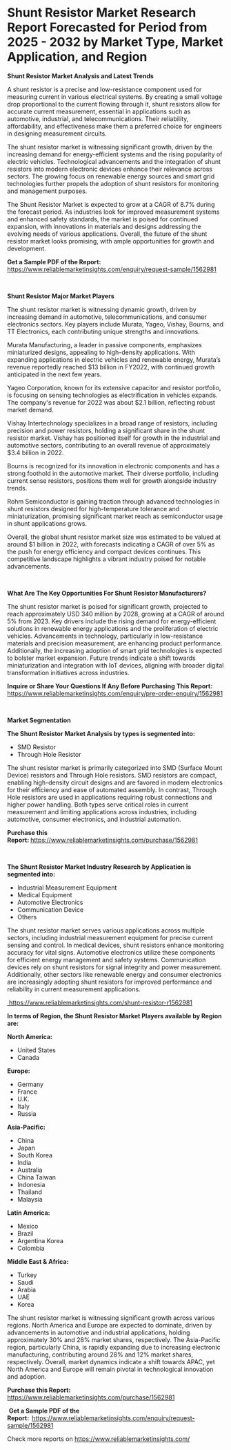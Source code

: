 <p><h1>Shunt Resistor Market Research Report Forecasted for Period from 2025 -  2032 by Market Type, Market Application, and Region</h1></p><p><strong>Shunt Resistor Market Analysis and Latest Trends</strong></p>
<p><p>A shunt resistor is a precise and low-resistance component used for measuring current in various electrical systems. By creating a small voltage drop proportional to the current flowing through it, shunt resistors allow for accurate current measurement, essential in applications such as automotive, industrial, and telecommunications. Their reliability, affordability, and effectiveness make them a preferred choice for engineers in designing measurement circuits.</p><p>The shunt resistor market is witnessing significant growth, driven by the increasing demand for energy-efficient systems and the rising popularity of electric vehicles. Technological advancements and the integration of shunt resistors into modern electronic devices enhance their relevance across sectors. The growing focus on renewable energy sources and smart grid technologies further propels the adoption of shunt resistors for monitoring and management purposes.</p><p>The Shunt Resistor Market is expected to grow at a CAGR of 8.7% during the forecast period. As industries look for improved measurement systems and enhanced safety standards, the market is poised for continued expansion, with innovations in materials and designs addressing the evolving needs of various applications. Overall, the future of the shunt resistor market looks promising, with ample opportunities for growth and development.</p></p>
<p><strong>Get a Sample PDF of the Report:&nbsp;</strong> <a href="https://www.reliablemarketinsights.com/enquiry/request-sample/1562981?utm_campaign=2311&utm_medium=2&utm_source=Github&utm_content=ia&utm_term=10022025&utm_id=shunt-resistor">https://www.reliablemarketinsights.com/enquiry/request-sample/1562981</a></p>
<p>&nbsp;</p>
<p><strong>Shunt Resistor Major Market Players</strong></p>
<p><p>The shunt resistor market is witnessing dynamic growth, driven by increasing demand in automotive, telecommunications, and consumer electronics sectors. Key players include Murata, Yageo, Vishay, Bourns, and TT Electronics, each contributing unique strengths and innovations.</p><p>Murata Manufacturing, a leader in passive components, emphasizes miniaturized designs, appealing to high-density applications. With expanding applications in electric vehicles and renewable energy, Murata’s revenue reportedly reached $13 billion in FY2022, with continued growth anticipated in the next few years.</p><p>Yageo Corporation, known for its extensive capacitor and resistor portfolio, is focusing on sensing technologies as electrification in vehicles expands. The company's revenue for 2022 was about $2.1 billion, reflecting robust market demand. </p><p>Vishay Intertechnology specializes in a broad range of resistors, including precision and power resistors, holding a significant share in the shunt resistor market. Vishay has positioned itself for growth in the industrial and automotive sectors, contributing to an overall revenue of approximately $3.4 billion in 2022.</p><p>Bourns is recognized for its innovation in electronic components and has a strong foothold in the automotive market. Their diverse portfolio, including current sense resistors, positions them well for growth alongside industry trends.</p><p>Rohm Semiconductor is gaining traction through advanced technologies in shunt resistors designed for high-temperature tolerance and miniaturization, promising significant market reach as semiconductor usage in shunt applications grows.</p><p>Overall, the global shunt resistor market size was estimated to be valued at around $1 billion in 2022, with forecasts indicating a CAGR of over 5% as the push for energy efficiency and compact devices continues. This competitive landscape highlights a vibrant industry poised for notable advancements.</p></p>
<p>&nbsp;</p>
<p><strong>What Are The Key Opportunities For Shunt Resistor Manufacturers?</strong></p>
<p><p>The shunt resistor market is poised for significant growth, projected to reach approximately USD 340 million by 2028, growing at a CAGR of around 5% from 2023. Key drivers include the rising demand for energy-efficient solutions in renewable energy applications and the proliferation of electric vehicles. Advancements in technology, particularly in low-resistance materials and precision measurement, are enhancing product performance. Additionally, the increasing adoption of smart grid technologies is expected to bolster market expansion. Future trends indicate a shift towards miniaturization and integration with IoT devices, aligning with broader digital transformation initiatives across industries.</p></p>
<p><strong>Inquire or Share Your Questions If Any Before Purchasing This Report:</strong> <a href="https://www.reliablemarketinsights.com/enquiry/pre-order-enquiry/1562981?utm_campaign=2311&utm_medium=2&utm_source=Github&utm_content=ia&utm_term=10022025&utm_id=shunt-resistor">https://www.reliablemarketinsights.com/enquiry/pre-order-enquiry/1562981</a></p>
<p>&nbsp;</p>
<p><strong>Market Segmentation</strong></p>
<p><strong>The Shunt Resistor Market Analysis by types is segmented into:</strong></p>
<p><ul><li>SMD Resistor</li><li>Through Hole Resistor</li></ul></p>
<p><p>The shunt resistor market is primarily categorized into SMD (Surface Mount Device) resistors and Through Hole resistors. SMD resistors are compact, enabling high-density circuit designs and are favored in modern electronics for their efficiency and ease of automated assembly. In contrast, Through Hole resistors are used in applications requiring robust connections and higher power handling. Both types serve critical roles in current measurement and limiting applications across industries, including automotive, consumer electronics, and industrial automation.</p></p>
<p><strong>Purchase this Report:&nbsp;</strong><a href="https://www.reliablemarketinsights.com/purchase/1562981?utm_campaign=2311&utm_medium=2&utm_source=Github&utm_content=ia&utm_term=10022025&utm_id=shunt-resistor">https://www.reliablemarketinsights.com/purchase/1562981</a></p>
<p>&nbsp;</p>
<p><strong>The Shunt Resistor Market Industry Research by Application is segmented into:</strong></p>
<p><ul><li>Industrial Measurement Equipment</li><li>Medical Equipment</li><li>Automotive Electronics</li><li>Communication Device</li><li>Others</li></ul></p>
<p><p>The shunt resistor market serves various applications across multiple sectors, including industrial measurement equipment for precise current sensing and control. In medical devices, shunt resistors enhance monitoring accuracy for vital signs. Automotive electronics utilize these components for efficient energy management and safety systems. Communication devices rely on shunt resistors for signal integrity and power measurement. Additionally, other sectors like renewable energy and consumer electronics are increasingly adopting shunt resistors for improved performance and reliability in current measurement applications.</p></p>
<p><a href="https://www.reliablemarketinsights.com/shunt-resistor-r1562981?utm_campaign=2311&utm_medium=2&utm_source=Github&utm_content=ia&utm_term=10022025&utm_id=shunt-resistor">&nbsp;https://www.reliablemarketinsights.com/shunt-resistor-r1562981</a></p>
<p><strong>In terms of Region, the Shunt Resistor Market Players available by Region are:</strong></p>
<p>
    <p> <strong> North America: </strong>
        <ul>
            <li>United States</li>
            <li>Canada</li>
        </ul>
        </p> 
    <p> <strong> Europe: </strong>
        <ul>
            <li>Germany</li>
            <li>France</li>
            <li>U.K.</li>
            <li>Italy</li>
            <li>Russia</li>
        </ul>
        </p> 
    <p> <strong> Asia-Pacific: </strong>
        <ul>
            <li>China</li>
            <li>Japan</li>
            <li>South Korea</li>
            <li>India</li>
            <li>Australia</li>
            <li>China Taiwan</li>
            <li>Indonesia</li>
            <li>Thailand</li>
            <li>Malaysia</li>
        </ul>
        </p> 
    <p> <strong> Latin America: </strong>
        <ul>
            <li>Mexico</li>
            <li>Brazil</li>
            <li>Argentina Korea</li>
            <li>Colombia</li>
        </ul>
        </p> 
    <p> <strong> Middle East & Africa: </strong>
        <ul>
            <li>Turkey</li>
            <li>Saudi</li>
            <li>Arabia</li>
            <li>UAE</li>
            <li>Korea</li>
        </ul>
    </p>
    </p>
<p><p>The shunt resistor market is witnessing significant growth across various regions. North America and Europe are expected to dominate, driven by advancements in automotive and industrial applications, holding approximately 30% and 28% market shares, respectively. The Asia-Pacific region, particularly China, is rapidly expanding due to increasing electronic manufacturing, contributing around 28% and 12% market shares, respectively. Overall, market dynamics indicate a shift towards APAC, yet North America and Europe will remain pivotal in technological innovation and adoption.</p></p>
<p><strong>Purchase this Report: </strong><a href="https://www.reliablemarketinsights.com/purchase/1562981?utm_campaign=2311&utm_medium=2&utm_source=Github&utm_content=ia&utm_term=10022025&utm_id=shunt-resistor">https://www.reliablemarketinsights.com/purchase/1562981</a></p>
<p>&nbsp;<strong>Get a Sample PDF of the Report:&nbsp;&nbsp;</strong><a href="https://www.reliablemarketinsights.com/enquiry/request-sample/1562981?utm_campaign=2311&utm_medium=2&utm_source=Github&utm_content=ia&utm_term=10022025&utm_id=shunt-resistor">https://www.reliablemarketinsights.com/enquiry/request-sample/1562981</a></p>
<p><strong></strong></p>
<p>Check more reports on <a href="https://www.reliablemarketinsights.com/?utm_campaign=2311&utm_medium=2&utm_source=Github&utm_content=ia&utm_term=10022025&utm_id=shunt-resistor">https://www.reliablemarketinsights.com/</a></p>